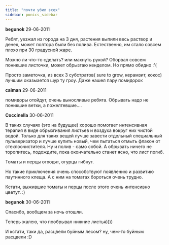 ```yaml
---
title: "почти убил всех"
sidebar: ponics_sidebar
---
```


**begunok** 29-06-2011

Ребят, уезжал из города на 3 дня, растения выпили весь раствор и денек, может полтора были без полива. Естественно, им стало совсем плохо при 30 градусной жаре.

Можно ли что-то сделать? или махнуть рукой? Оборвал совсем поникшие листочки, может обрызгаю кенделом. Но прямо обидно :&#039;(

Просто заметочка, из всех 3 субстратов( sure to grow, керамзит, кокос) лучшим оказыается шур ту гроу. Даже нашел пару помидорок


**caiman** 29-06-2011

помидоры отойдут, очень выносливые ребята. Обрывать надо не поникшие ветки, а пожелтевшие....


**Coccinella** 30-06-2011

 В таких случаях (это на будущее) хорошо помогает интенсивная терапия в виде обрызгивания листьев и воздуха вокруг них чистой водой. Только для таких вещей лучше завести отдельный специальный пульверизатор и лучше купить новый, чем пытаться отмыть флакон от стеклоочистителя. Ну и полив - само собой. А обрывать ничего не торопитесь, подождите, пока окончательно станет ясно, что лист погиб.

Томаты и перцы отходят, огурцы гибнут. 

Но такие приключения очень способствуют появлению и развитию паутинного клеща. А с ним на томатах бороться очень трудно.

Кстати, выжившие томаты и перцы после этого очень интенсивно цветут. :)


**begunok** 30-06-2011

Спасибо, вообщем за ночь отошли.

Теперь жалею, что пообрывал нижние листья))))

И кстати, таки да, расцвели буйным лесом? ну, чем-то буйным расцвели :D


